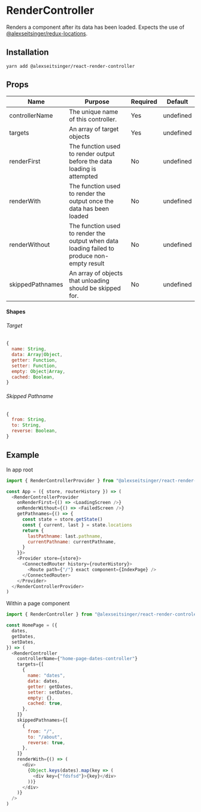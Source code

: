 # RenderController

Renders a component after its data has been loaded. Expects the use of
[@alexseitsinger/redux-locations](https://github.com/alexseitsinger/redux-locations).

## Installation

```
yarn add @alexseitsinger/react-render-controller
```

## Props

__Name__         | __Purpose__                                                                                 | __Required__ | __Default__
---              | ---                                                                                         | ---          | ---
controllerName   | The unique name of this controller.                                                         | Yes          | undefined
targets          | An array of target objects                                                                  | Yes          | undefined
renderFirst      | The function used to render output before the data loading is attempted                     | No           | undefined
renderWith       | The function used to render the output once the data has been loaded                        | No           | undefined
renderWithout    | The function used to render the output when data loading failed to produce non-empty result | No           | undefined
skippedPathnames | An array of objects that unloading should be skipped for.                                   | No           | undefined

#### Shapes

###### Target

```javascript
{
  name: String,
  data: Array|Object,
  getter: Function,
  setter: Function,
  empty: Object|Array,
  cached: Boolean,
}
```

###### Skipped Pathname

```javascript
{
  from: String,
  to: String,
  reverse: Boolean,
}
```

## Example

In app root

```javascript
import { RenderControllerProvider } from "@alexseitsinger/react-render-controller"

const App = ({ store, routerHistory }) => (
  <RenderControllerProvider
    onRenderFirst={() => <LoadingScreen />}
    onRenderWithout={() => <FailedScreen />}
    getPathnames={() => {
      const state = store.getState()
      const { current, last } = state.locations
      return {
        lastPathname: last.pathname,
        currentPathname: currentPathname,
      }
    }}>
    <Provider store={store}>
      <ConnectedRouter history={routerHistory}>
        <Route path={"/"} exact component={IndexPage} />
      </ConnectedRouter>
    </Provider>
  </RenderControllerProvider>
)
```

Within a page component

```javascript
import { RenderController } from "@alexseitsinger/react-render-controler"

const HomePage = ({
  dates,
  getDates,
  setDates,
}) => (
  <RenderController
    controllerName={"home-page-dates-controller"}
    targets={[
      {
        name: "dates",
        data: dates,
        getter: getDates,
        setter: setDates,
        empty: {},
        cached: true,
      },
    ]}
    skippedPathnames={[
      {
        from: "/",
        to: "/about",
        reverse: true,
      },
    ]}
    renderWith={() => (
      <div>
        {Object.keys(dates).map(key => (
          <div key={"fdsfsd"}>{key}</div>
        ))}
      </div>
    )}
  />
)
```
